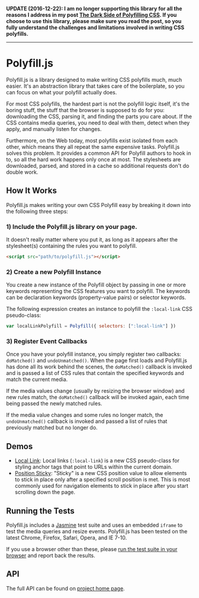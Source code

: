 **UPDATE (2016-12-22): I am no longer supporting this library for all the reasons I address in my
post [The Dark Side of Polyfilling CSS](https://philipwalton.com/articles/the-dark-side-of-polyfilling-css/). If you
choose to use this library, please make sure you read the post, so you fully understand the challenges and limitations
involved in writing CSS polyfills.**

* * *

# Polyfill.js

Polyfill.js is a library designed to make writing CSS polyfills much, much easier. It's an abstraction library that
takes care of the boilerplate, so you can focus on what your polyfill actually does.

For most CSS polyfills, the hardest part is not the polyfill logic itself, it's the boring stuff, the stuff that the
browser is supposed to do for you: downloading the CSS, parsing it, and finding the parts you care about. If the CSS
contains media queries, you need to deal with them, detect when they apply, and manually listen for changes.

Furthermore, on the Web today, most polyfills exist isolated from each other, which means they all repeat the same
expensive tasks. Polyfill.js solves this problem. It provides a common API for Polyfill authors to hook in to, so all
the hard work happens only once at most. The stylesheets are downloaded, parsed, and stored in a cache so additional
requests don't do double work.

## How It Works

Polyfill.js makes writing your own CSS Polyfill easy by breaking it down into the following three steps:

### 1) Include the Polyfill.js library on your page.

It doesn't really matter where you put it, as long as it appears after the stylesheet(s) containing the rules you want
to polyfill.

```html
<script src="path/to/polyfill.js"></script>
```

### 2) Create a new Polyfill Instance

You create a new instance of the Polyfill object by passing in one or more keywords representing the CSS features you
want to polyfill. The keywords can be declaration keywords (property-value pairs) or selector keywords.

The following expression creates an instance to polyfill the `:local-link` CSS pseudo-class:

```js
var localLinkPolyfill = Polyfill({ selectors: [":local-link"] })
```

### 3) Register Event Callbacks

Once you have your polyfill instance, you simply register two callbacks: `doMatched()` and `undoUnmatched()`. When the
page first loads and Polyfill.js has done all its work behind the scenes, the `doMatched()` callback is invoked and is
passed a list of CSS rules that contain the specified keywords and match the current media.

If the media values change (usually by resizing the browser window) and new rules match, the `doMatched()` callback will
be invoked again, each time being passed the newly matched rules.

If the media value changes and some rules no longer match, the `undoUnmatched()` callback is invoked and passed a list
of rules that previously matched but no longer do.

## Demos

* [Local Link](http://philipwalton.github.io/polyfill/demos/local-link): Local links (`:local-link`) is a new CSS
  pseudo-class for styling anchor tags that point to URLs within the current domain.
* [Position Sticky](http://philipwalton.github.io/polyfill/demos/position-sticky): "Sticky" is a new CSS position value
  to allow elements to stick in place only after a specified scroll position is met. This is most commonly used for
  navigation elements to stick in place after you start scrolling down the page.

## Running the Tests

Polyfill.js includes a [Jasmine](https://jasmine.github.io/) test suite and uses an embedded `iframe` to test the media
queries and resize events. Polyfill.js has been tested on the latest Chrome, Firefox, Safari, Opera, and IE 7-10.

If you use a browser other than these,
please [run the test suite in your browser](http://philipwalton.github.io/polyfill/spec/) and report back the results.

## API

The full API can be found on [project home page](http://philipwalton.github.io/polyfill/#api).
